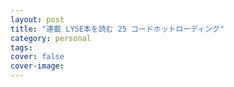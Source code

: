 ```yaml
---
layout: post
title: "連載 LYSE本を読む 25 コードホットローディング"
category: personal
tags:
cover: false
cover-image:
---
```

